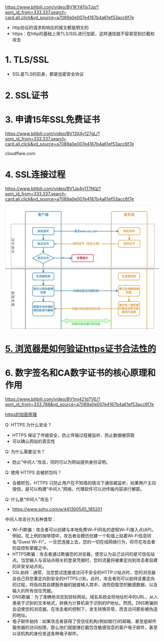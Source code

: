 https://www.bilibili.com/video/BV1KY411x7Jp/?spm_id_from=333.337.search-card.all.click&vd_source=a7089a0e007e4167b4a61ef53acc6f7e

- http协议的请求和响应的报文都是明文的
- https：在http的基础上用TLS/SSL进行加密，这样通信就不容易受到拦截和攻击

# 1. TLS/SSL

- SSL是TLS的前身，都是加密安全协议

# 2. SSL证书

# 3. 申请15年SSL免费证书

https://www.bilibili.com/video/BV13X4y127gL/?spm_id_from=333.337.search-card.all.click&vd_source=a7089a0e007e4167b4a61ef53acc6f7e

cloudflare.com

# 4. SSL连接过程

https://www.bilibili.com/video/BV1Jp4y1T7NQ/?spm_id_from=333.337.search-card.all.click&vd_source=a7089a0e007e4167b4a61ef53acc6f7e

<img src="02 https.assets/image-20240328230353013.png" alt="image-20240328230353013" style="zoom: 67%;" />

<img src="02 https.assets/image-20240328230522974.png" alt="image-20240328230522974" style="zoom: 67%;" />

# [5. 浏览器是如何验证https证书合法性的](https://blog.csdn.net/WoTrusCA/article/details/108253548)

# 6. 数字签名和CA数字证书的核心原理和作用

https://www.bilibili.com/video/BV1mj421d7VE/?spm_id_from=333.788&vd_source=a7089a0e007e4167b4a61ef53acc6f7e



[https的加密原理](https://zhuanlan.zhihu.com/p/43789231)

Q: HTTPS 为什么安全？ 

* HTTPS 保证了传输安全，防止传输过程被监听、防止数据被窃取
* 可以确认网站的真实性

Q: 为什么需要证书？ 

*  防止”中间人“攻击，同时可以为网站提供身份证明。

Q: 使用 HTTPS 会被抓包吗？ 

* 会被抓包，HTTPS 只防止用户在不知情的情况下通信被监听，如果用户主动授信，是可以构建“中间人”网络，代理软件可以对传输内容进行解密。

Q: 什么是“中间人”攻击？

* https://www.sohu.com/a/441390545_185201

中间人攻击分为五种类型：

* Wi-Fi欺骗：攻击者可以创建与本地免费Wi-Fi同名的虚假Wi-Fi接入点(AP)。例如，在上例的咖啡馆中，攻击者会模仿创建一个和墙上贴着Wi-Fi信息同名“Guest Wi-Fi”。一旦您连接上去，您的一切在线网络行为，将尽在攻击者的监控和掌握之中。
* HTTPS欺骗：攻击者通过欺骗您的浏览器，使您认为自己访问的是可信任站点。当您输入与该站点相关的登录凭据时，您的流量将被重定向到攻击者自建的非安全站点处。
* SSL劫持：通常，当您尝试连接或访问不安全的HTTP://站点时，您的浏览器会自己将您重定向到安全的HTTPS://处。此时，攻击者则可以劫持该重定向的过程，将指向其自建服务器的链接植入其中，进而窃取您的敏感数据、以及输入的所有信任凭据。
* DNS欺骗：为了准确地浏览到目标网站，域名系统会将地址栏中的URL，从人类易于识别的文本格式，转换为计算机易于识别的IP地址。然而，DNS欺骗则会迫使您的浏览器，在攻击者的控制下，发生转换异常，而去访问那些被伪造的地址。
* 电子邮件劫持：如果攻击者获得了受信任机构(例如银行)的邮箱、甚至是邮件服务器的访问权限，那么他们就能够拦截包含敏感信息的客户电子邮件，甚至以该机构的身份发送各种电子邮件。

